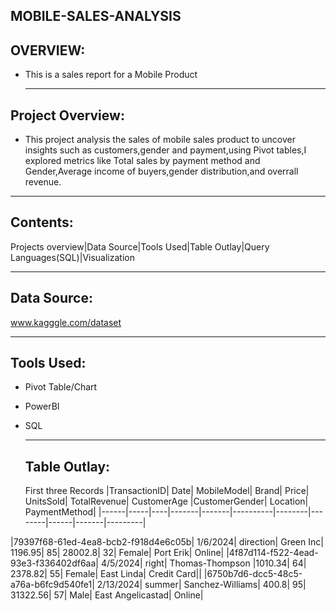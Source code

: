 ## MOBILE-SALES-ANALYSIS

## OVERVIEW:
+ This is a sales report for a Mobile Product

    ---

## Project Overview:
+ This project analysis the sales of mobile sales product to uncover insights such as customers,gender and payment,using Pivot tables,I explored metrics like Total sales by payment method and Gender,Average income of buyers,gender distribution,and overrall revenue.

---

## Contents:
Projects overview|Data Source|Tools Used|Table Outlay|Query Languages(SQL)|Visualization

---
## Data Source:
www.kagggle.com/dataset

---

## Tools Used:
+ Pivot Table/Chart
+ PowerBI
+ SQL

  ---

  ## Table Outlay:
  First three Records
|TransactionID|	Date| MobileModel|	Brand|	Price|	UnitsSold|	TotalRevenue|	CustomerAge	|CustomerGender|	Location|	PaymentMethod|
|------|-----|----|-------|-------|----------|--------|--------|------|-------|---------|

|79397f68-61ed-4ea8-bcb2-f918d4e6c05b|	1/6/2024|	direction|	Green Inc|	1196.95|	85|	28002.8|	32|	Female|	Port Erik|	Online|
|4f87d114-f522-4ead-93e3-f336402df6aa|	4/5/2024|	right|	Thomas-Thompson	|1010.34|	64|	2378.82|	55|	Female|	East Linda|	Credit Card||
|6750b7d6-dcc5-48c5-a76a-b6fc9d540fe1|	2/13/2024|	summer|	Sanchez-Williams|	400.8|	95|	31322.56|	57|	Male|	East Angelicastad|	Online|
  

